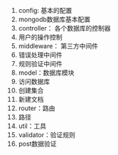 1. config: 基本的配置
  1. mongodb数据库基本配置
2. controller： 各个数据库的控制器
  1. 用户的操作控制
3. middleware： 第三方中间件
  1. 错误处理中间件
  2. 规则验证中间件
4. model：数据库模块
  1. 访问数据库
  2. 创建集合
  3. 新建文档
5. router：路由
  1. 路径
6. util：工具
7. validator：验证规则
  1. post数据验证
